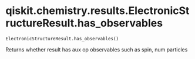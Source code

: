 # qiskit.chemistry.results.ElectronicStructureResult.has\_observables

`ElectronicStructureResult.has_observables()`

Returns whether result has aux op observables such as spin, num particles
